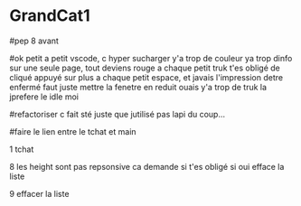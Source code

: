 # GrandCat1

#pep 8 avant

#ok petit a petit vscode, c hyper sucharger y'a trop de couleur ya trop dinfo sur une seule page, tout deviens rouge a chaque petit truk t'es obligé de cliqué appuyé sur plus a chaque petit espace, et javais l'impression detre enfermé  faut juste mettre la fenetre en reduit ouais y'a trop de truk la jprefere le idle moi

#refactoriser c fait sté juste que jutilisé pas lapi du coup...

#faire le lien entre le tchat et main



1 tchat

8 les height sont pas repsonsive ca demande si t'es obligé si oui efface la liste

9 effacer la liste 

